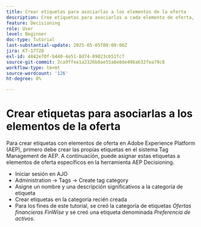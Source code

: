 ```yaml
---
title: Crear etiquetas para asociarlas a los elementos de la oferta
description: Cree etiquetas para asociarlas a cada elemento de oferta, lo que facilita la búsqueda, el filtro y la aplicación de reglas o estrategias durante la personalización y la toma de decisiones
feature: Decisioning
role: User
level: Beginner
doc-type: Tutorial
last-substantial-update: 2025-05-05T00:00:00Z
jira: KT-17728
exl-id: 4842e70f-b440-4e51-8d74-89023c651fc7
source-git-commit: 2ca9ffee1a2326b8ae55a8e8de496a632fea79c8
workflow-type: tm+mt
source-wordcount: '126'
ht-degree: 0%

---
```


# Crear etiquetas para asociarlas a los elementos de la oferta

Para crear etiquetas con elementos de oferta en Adobe Experience Platform (AEP), primero debe crear las propias etiquetas en el sistema Tag Management de AEP. A continuación, puede asignar estas etiquetas a elementos de oferta específicos en la herramienta AEP Decisioning.

* Iniciar sesión en AJO
* Administration -> Tags -> Create tag category
* Asigne un nombre y una descripción significativos a la categoría de etiqueta
* Crear etiquetas en la categoría recién creada
* Para los fines de este tutorial, se creó la categoría de etiquetas _Ofertas financieras FinWise_ y se creó una etiqueta denominada _Preferencia de activos_.
